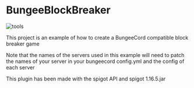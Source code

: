 # BungeeBlockBreaker

![tools](https://user-images.githubusercontent.com/69723698/114267904-6460c480-99f6-11eb-87b5-04a7a296d1c2.jpg)

This project is an example of how to create a BungeeCord compatible block breaker game

Note that the names of the servers used in this example will need to patch the names of your server in your bungeecord config.yml and the config of each server 

This plugin has been made with the spigot API and spigot 1.16.5.jar
